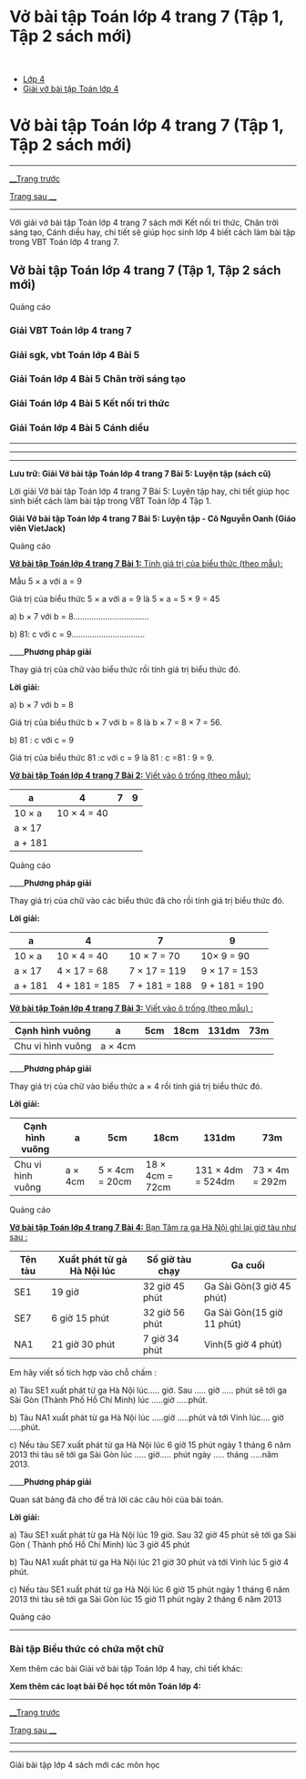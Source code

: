 # Vở bài tập Toán lớp 4 trang 7 (Tập 1, Tập 2 sách mới)

﻿

  * [Lớp 4](https://vietjack.com/series/lop-4.jsp)
  * [Giải vở bài tập Toán lớp 4](https://vietjack.com/giai-vo-bai-tap-toan-4/index.jsp)



# Vở bài tập Toán lớp 4 trang 7 (Tập 1, Tập 2 sách mới)

* * *

[__Trang trước](https://vietjack.com/giai-vo-bai-tap-toan-4/bai-4-bieu-thuc-co-chua-mot-chu.jsp)

[Trang sau __](https://vietjack.com/giai-vo-bai-tap-toan-4/bai-6-cac-so-co-6-chu-so.jsp)

* * *

Với giải vở bài tập Toán lớp 4 trang 7 sách mới Kết nối tri thức, Chân trời sáng tạo, Cánh diều hay, chi tiết sẽ giúp học sinh lớp 4 biết cách làm bài tập trong VBT Toán lớp 4 trang 7.

## Vở bài tập Toán lớp 4 trang 7 (Tập 1, Tập 2 sách mới)

Quảng cáo

### **Giải VBT Toán lớp 4 trang 7**

### **Giải sgk, vbt Toán lớp 4 Bài 5**

### **Giải Toán lớp 4 Bài 5 Chân trời sáng tạo**

### **Giải Toán lớp 4 Bài 5 Kết nối tri thức**

### **Giải Toán lớp 4 Bài 5 Cánh diều**

* * *

* * *

* * *

**Lưu trữ: Giải Vở bài tập Toán lớp 4 trang 7 Bài 5: Luyện tập (sách cũ)**

Lời giải Vở bài tập Toán lớp 4 trang 7 Bài 5: Luyện tập hay, chi tiết giúp học sinh biết cách làm bài tập trong VBT Toán lớp 4 Tập 1.

**Giải Vở bài tập Toán lớp 4 trang 7 Bài 5: Luyện tập - Cô Nguyễn Oanh (Giáo viên VietJack)**

Quảng cáo

[**Vở bài tập Toán lớp 4 trang 7 Bài 1:** Tính giá trị của biểu thức (theo mẫu): ](https://vietjack.com/giai-vo-bai-tap-toan-4/bai-1-trang-7-vbt-toan-4-tap-1.jsp)

Mẫu 5 × a với a = 9

Giá trị của biểu thức 5 × a với a = 9 là 5 × a = 5 × 9 = 45

a) b × 7 với b = 8……………………………

b) 81: c với c = 9…………………………..

____**Phương pháp giải**

Thay giá trị của chữ vào biểu thức rồi tính giá trị biểu thức đó. 

**Lời giải:**

a) b × 7 với b = 8

Giá trị của biểu thức b × 7 với b = 8 là b × 7 = 8 × 7 = 56.

b) 81 : c với c = 9

Giá trị của biểu thức 81 :c với c = 9 là 81 : c =81 : 9 = 9.

[**Vở bài tập Toán lớp 4 trang 7 Bài 2:** Viết vào ô trống (theo mẫu): ](https://vietjack.com/giai-vo-bai-tap-toan-4/bai-2-trang-7-vbt-toan-4-tap-1.jsp)

a |  4|  7|  9  
---|---|---|---  
10 × a| 10 × 4 = 40 |  |   
a × 17|  |  |   
a + 181|  |  |   
  
Quảng cáo

____**Phương pháp giải**

Thay giá trị của chữ vào các biểu thức đã cho rồi tính giá trị biểu thức đó. 

**Lời giải:**

a |  4|  7|  9  
---|---|---|---  
10 × a| 10 × 4 = 40 | 10 × 7 = 70 |  10× 9 = 90  
a × 17| 4 × 17 = 68 |  7 × 17 = 119|  9 × 17 = 153  
a + 181| 4 + 181 = 185 | 7 + 181 = 188 | 9 + 181 = 190   
  
[**Vở bài tập Toán lớp 4 trang 7 Bài 3:** Viết vào ô trống (theo mẫu) : ](https://vietjack.com/giai-vo-bai-tap-toan-4/bai-3-trang-7-vbt-toan-4-tap-1.jsp)

Cạnh hình vuông | a | 5cm | 18cm |  131dm| 73m   
---|---|---|---|---|---  
Chu vi hình vuông | a × 4cm |  |  |  |   
____**Phương pháp giải**

Thay giá trị của chữ vào biểu thức a × 4 rồi tính giá trị biểu thức đó. 

**Lời giải:**

Cạnh hình vuông | a | 5cm | 18cm |  131dm| 73m   
---|---|---|---|---|---  
Chu vi hình vuông | a × 4cm | 5 × 4cm = 20cm | 18 × 4cm = 72cm| 131 × 4dm = 524dm |  73 × 4m = 292m  
  
Quảng cáo

[**Vở bài tập Toán lớp 4 trang 7 Bài 4:** Bạn Tâm ra ga Hà Nội ghi lại giờ tàu như sau : ](https://vietjack.com/giai-vo-bai-tap-toan-4/bai-4-trang-7-vbt-toan-4-tap-1.jsp)

Tên tàu |  Xuất phát từ gà Hà Nội lúc| Số giờ tàu chạy |  Ga cuối  
---|---|---|---  
SE1 |  19 giờ| 32 giờ 45 phút |  Ga Sài Gòn(3 giờ 45 phút)  
SE7 | 6 giờ 15 phút | 32 giờ 56 phút |  Ga Sài Gòn(15 giờ 11 phút)  
NA1|  21 giờ 30 phút| 7 giờ 34 phút |  Vinh(5 giờ 4 phút)  
  
Em hãy viết số tích hợp vào chỗ chấm :

a) Tàu SE1 xuất phát từ ga Hà Nội lúc….. giờ. Sau ….. giờ ….. phút sẽ tới ga Sài Gòn (Thành Phố Hồ Chí Minh) lúc …..giờ …..phút.

b) Tàu NA1 xuất phát từ ga Hà Nội lúc …..giờ …..phút và tới Vinh lúc…. giờ …..phút.

c) Nếu tàu SE7 xuất phát từ ga Hà Nội lúc 6 giờ 15 phút ngày 1 tháng 6 năm 2013 thì tàu sẽ tới ga Sài Gòn lúc ….. giờ….. phút ngày ….. tháng …..năm 2013.

____**Phương pháp giải**

Quan sát bảng đã cho để trả lời các câu hỏi của bài toán.

**Lời giải:**

a) Tàu SE1 xuất phát từ ga Hà Nội lúc 19 giờ. Sau 32 giờ 45 phút sẽ tới ga Sài Gòn ( Thành phố Hồ Chí Minh) lúc 3 giờ 45 phút 

b) Tàu NA1 xuất phát từ ga Hà Nội lúc 21 giờ 30 phút và tới Vinh lúc 5 giờ 4 phút.

c) Nếu tàu SE1 xuất phát từ ga Hà Nội lúc 6 giờ 15 phút ngày 1 tháng 6 năm 2013 thì tàu sẽ tới ga Sài Gòn lúc 15 giờ 11 phút ngày 2 tháng 6 năm 2013

Quảng cáo

* * *

### **Bài tập Biểu thức có chứa một chữ**

Xem thêm các bài Giải vở bài tập Toán lớp 4 hay, chi tiết khác:

**Xem thêm các loạt bài Để học tốt môn Toán lớp 4:**

* * *

[__Trang trước](https://vietjack.com/giai-vo-bai-tap-toan-4/bai-4-bieu-thuc-co-chua-mot-chu.jsp)

[Trang sau __](https://vietjack.com/giai-vo-bai-tap-toan-4/bai-6-cac-so-co-6-chu-so.jsp)

* * *

* * *

Giải bài tập lớp 4 sách mới các môn học
